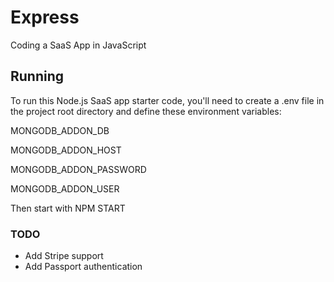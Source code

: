 # Express
 Coding a SaaS App in JavaScript
 
 ## Running
 
To run this Node.js SaaS app starter code, you'll need to create a .env file in the project root directory and define these environment variables:

MONGODB_ADDON_DB

MONGODB_ADDON_HOST

MONGODB_ADDON_PASSWORD

MONGODB_ADDON_USER

Then start with NPM START

### TODO

- Add Stripe support
- Add Passport authentication
